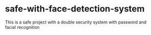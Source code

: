 # safe-with-face-detection-system
This is a safe project with a double security system with password and facial recognition
